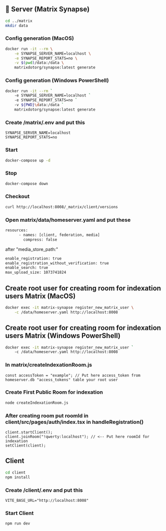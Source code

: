 ## 🐳 Server (Matrix Synapse)

```bash
cd ../matrix
mkdir data
```

### Config generation (MacOS)

```bash
docker run -it --rm \
    -e SYNAPSE_SERVER_NAME=localhost \
    -e SYNAPSE_REPORT_STATS=no \
    -v $(pwd)/data:/data \
    matrixdotorg/synapse:latest generate
```

### Config generation (Windows PowerShell)

```bash
docker run -it --rm `
    -e SYNAPSE_SERVER_NAME=localhost `
    -e SYNAPSE_REPORT_STATS=no `
    -v ${PWD}\data:/data `
    matrixdotorg/synapse:latest generate
```

### Create /matrix/.env and put this

```env
SYNAPSE_SERVER_NAME=localhost
SYNAPSE_REPORT_STATS=no
```

### Start

```bash
docker-compose up -d
```

### Stop

```bash
docker-compose down
```

### Checkout

```bash
curl http://localhost:8008/_matrix/client/versions
```

### Open matrix/data/homeserver.yaml and put these

```bash
resources:
      - names: [client, federation, media]
        compress: false
```

after "media_store_path:"

```bash
enable_registration: true
enable_registration_without_verification: true
enable_search: true
max_upload_size: 1073741824
```

## Create root user for creating room for indexation users Matrix (MacOS)

```bash
docker exec -it matrix-synapse register_new_matrix_user \
    -c /data/homeserver.yaml http://localhost:8008
```

## Create root user for creating room for indexation users Matrix (Windows PowerShell)

```bash
docker exec -it matrix-synapse register_new_matrix_user `
    -c /data/homeserver.yaml http://localhost:8008
```

### In matrix/createIndexationRoom.js

```tsx
const accessToken = "example"; // Put here access_token from homeserver.db "access_tokens" table your root user
```

### Create First Public Room for indexation

```bash
node createIndexationRoom.js
```

### After creating room put roomId in client/src/pages/auth/index.tsx in handleRegistration()

```tsx
client.startClient();
client.joinRoom("!qwerty:localhost"); // <-- Put here roomId for indexation
setClient(client);
```

## Client

```bash
cd client
npm install
```

### Create /client/.env and put this

```env
VITE_BASE_URL="http://localhost:8008"
```

### Start Client

```bash
npm run dev
```
